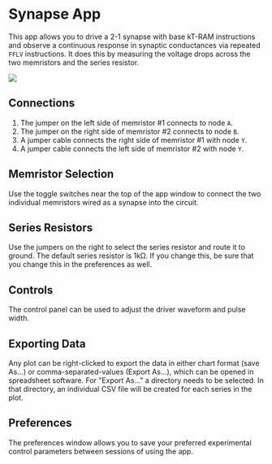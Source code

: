 # Synapse App

This app allows you to drive a 2-1 synapse with base kT-RAM instructions and observe a continuous response in synaptic conductances via repeated `FFLV` instructions. It does this by measuring the voltage drops across the two memristors and the series resistor. 

![](file://help/Synapse.png)

## Connections

1. The jumper on the left side of memristor #1 connects to node `A`.
1. The jumper on the right side of memristor #2 connects to node `B`.
1. A jumper cable connects the right side of memristor #1 with node `Y`.
1. A jumper cable connects the left side of memristor #2 with node `Y`.

## Memristor Selection

Use the toggle switches near the top of the app window to connect the two individual memristors wired as a synapse into the circuit.

## Series Resistors

Use the jumpers on the right to select the series resistor and route it to ground. The default series resistor is 1kΩ. If you change this, be sure that you change this in the preferences as well.

## Controls

The control panel can be used to adjust the driver waveform and pulse width. 


## Exporting Data

Any plot can be right-clicked to export the data in either chart format (save As...) or comma-separated-values (Export As...), which can be opened in spreadsheet software. For "Export As..." a directory needs to be selected. In that directory, an individual CSV file will be created for each series in the plot.

## Preferences

The preferences window allows you to save your preferred experimental control parameters between sessions of using the app.